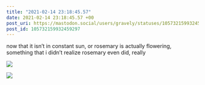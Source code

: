 ```yaml
---
title: "2021-02-14 23:18:45.57"
date: 2021-02-14 23:18:45.57 +00
post_uri: https://mastodon.social/users/gravely/statuses/105732159932459297
post_id: 105732159932459297
---
```

now that it isn’t in constant sun, or rosemary is actually flowering, something that i didn’t realize rosemary even did, really


![](/images/105732159797041558.jpg)

![](/images/105732159895901956.jpg)

